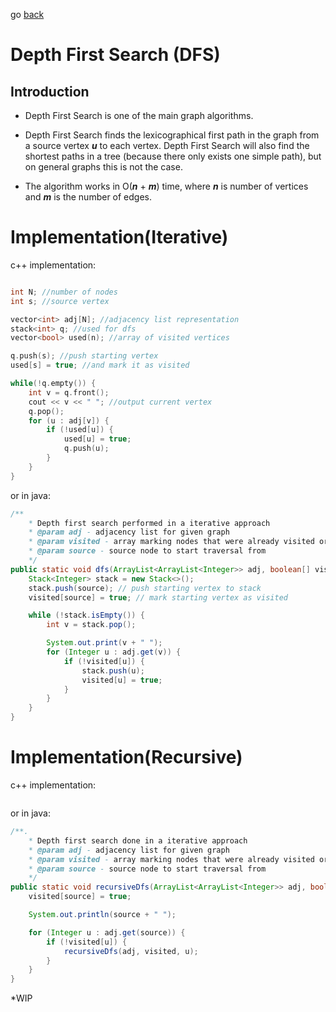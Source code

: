 go [back](GRAPHS-MENU.md)
# __Depth First Search (DFS)__

## __Introduction__
* Depth First Search is one of the main graph algorithms.

* Depth First Search finds the lexicographical first path in the graph from a source vertex *__u__* to each vertex. Depth First Search will also find the shortest paths in a tree (because there only exists one simple path), but on general graphs this is not the case.

* The algorithm works in O(*__n__* + *__m__*) time, where *__n__* is number of vertices and *__m__* is the number of edges.


# __Implementation(Iterative)__

c++ implementation: 

```c++

int N; //number of nodes
int s; //source vertex

vector<int> adj[N]; //adjacency list representation 
stack<int> q; //used for dfs
vector<bool> used(n); //array of visited vertices

q.push(s); //push starting vertex 
used[s] = true; //and mark it as visited

while(!q.empty()) {
    int v = q.front();
    cout << v << " "; //output current vertex
    q.pop();
    for (u : adj[v]) {
        if (!used[u]) {
            used[u] = true;
            q.push(u);
        }   
    }
}
``` 

or in java: 

```java 
/**
    * Depth first search performed in a iterative approach
    * @param adj - adjacency list for given graph
    * @param visited - array marking nodes that were already visited or not      
    * @param source - source node to start traversal from
    */
public static void dfs(ArrayList<ArrayList<Integer>> adj, boolean[] visited, int source) {
    Stack<Integer> stack = new Stack<>();
    stack.push(source); // push starting vertex to stack
    visited[source] = true; // mark starting vertex as visited

    while (!stack.isEmpty()) {
        int v = stack.pop();

        System.out.print(v + " ");
        for (Integer u : adj.get(v)) {
            if (!visited[u]) {
                stack.push(u);
                visited[u] = true;
            }
        }
    }
}
```
# __Implementation(Recursive)__

c++ implementation: 

```c++

``` 

or in java: 

```java 
/**.
    * Depth first search done in a iterative approach
    * @param adj - adjacency list for given graph
    * @param visited - array marking nodes that were already visited or not
    * @param source - source node to start traversal from
    */
public static void recursiveDfs(ArrayList<ArrayList<Integer>> adj, boolean[] visited, int source) {
    visited[source] = true;

    System.out.println(source + " ");

    for (Integer u : adj.get(source)) {
        if (!visited[u]) {
            recursiveDfs(adj, visited, u);
        }
    }
}
```


*WIP